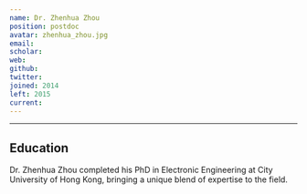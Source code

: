 ```yaml
---
name: Dr. Zhenhua Zhou
position: postdoc
avatar: zhenhua_zhou.jpg
email: 
scholar: 
web: 
github: 
twitter: 
joined: 2014
left: 2015
current: 
---
```



<hr>

## Education
Dr. Zhenhua Zhou completed his PhD in Electronic Engineering at City University of Hong Kong, bringing a unique blend of expertise to the field.
